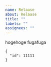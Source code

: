 ```yaml
---
name: Relaase
about: Relaase
title: ""
labels: ""
assignees: ""
---
```


hogehoge
fugafuga

```
{
  "id": 11111
}
```
